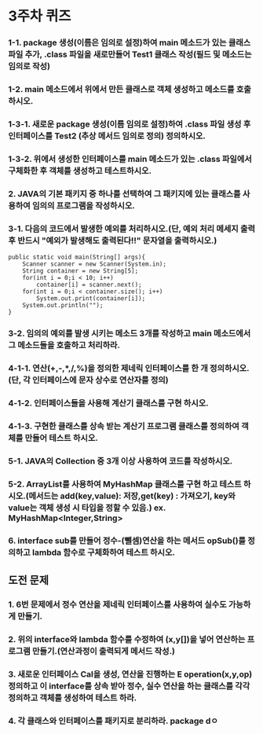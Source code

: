 # 3주차 퀴즈

### 1-1. package 생성(이름은 임의로 설정)하여 main 메소드가 있는 클래스 파일 추가, .class 파일을 새로만들어 Test1 클래스 작성(필드 및 메소드는 임의로 작성)
### 1-2. main 메소드에서 위에서 만든 클래스로 객체 생성하고 메소드를 호출하시오.
### 1-3-1. 새로운 package 생성(이름 임의로 설정)하여 .class 파일 생성 후 인터페이스를 Test2 (추상 메서드 임의로 정의) 정의하시오.
### 1-3-2. 위에서 생성한 인터페이스를 main 메소드가 있는 .class 파일에서 구체화한 후 객체를 생성하고 테스트하시오.
### 2. JAVA의 기본 패키지 중 하나를 선택하여 그 패키지에 있는 클래스를 사용하여 임의의 프로그램을 작성하시오.
### 3-1. 다음의 코드에서 발생한 예외를 처리하시오.(단, 예외 처리 메세지 출력 후 반드시 "예외가 발생해도 출력된다!!" 문자열을 출력하시오.)
<pre><code>public static void main(String[] args){
    Scanner scanner = new Scanner(System.in);
    String container = new String[5];
    for(int i = 0;i < 10; i++)
        container[i] = scanner.next();
    for(int i = 0;i < container.size(); i++)
        System.out.print(container[i]);
    System.out.println("");
}</code></pre>
### 3-2. 임의의 예외를 발생 시키는 메소드 3개를 작성하고 main 메소드에서 그 메소드들을 호출하고 처리하라.
### 4-1-1. 연산(+,-,*,/,%)을 정의한 제네릭 인터페이스를 한 개 정의하시오.(단, 각 인터페이스에 문자 상수로 연산자를 정의)
### 4-1-2. 인터페이스들을 사용해 계산기 클래스를 구현 하시오.
### 4-1-3. 구현한 클래스를 상속 받는 계산기 프로그램 클래스를 정의하여 객체를 만들어 테스트 하시오.
### 5-1. JAVA의 Collection 중 3개 이상 사용하여 코드를 작성하시오.
### 5-2. ArrayList를 사용하여 MyHashMap 클래스를 구현 하고 테스트 하시오.(메서드는 add(key,value): 저장,get(key) : 가져오기, key와 value는 객체 생성 시 타입을 정할 수 있음.) ex. MyHashMap<Integer,String>
### 6. interface sub를 만들어 정수-(뺄셈)연산을 하는 메서드 opSub()를 정의하고 lambda 함수로 구체화하여 테스트 하시오.
## 도전 문제
### 1. 6번 문제에서 정수 연산을 제네릭 인터페이스를 사용하여 실수도 가능하게 만들기.
### 2. 위의 interface와 lambda 함수를 수정하여 (x,y[])을 넣어 연산하는 프로그램 만들기.(연산과정이 출력되게 메서드 작성.)
### 3. 새로운 인터페이스 Cal<E>을 생성, 연산을 진행하는 E operation(x,y,op) 정의하고 이 interface를 상속 받아 정수, 실수 연산을 하는 클래스를 각각 정의하고 객체를 생성하여 테스트 하라.
### 4. 각 클래스와 인터페이스를 패키지로 분리하라. package dㅇ
